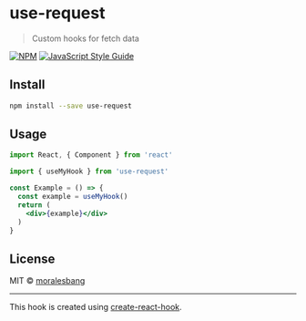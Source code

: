 # use-request

> Custom hooks for fetch data

[![NPM](https://img.shields.io/npm/v/use-request.svg)](https://www.npmjs.com/package/use-request) [![JavaScript Style Guide](https://img.shields.io/badge/code_style-standard-brightgreen.svg)](https://standardjs.com)

## Install

```bash
npm install --save use-request
```

## Usage

```jsx
import React, { Component } from 'react'

import { useMyHook } from 'use-request'

const Example = () => {
  const example = useMyHook()
  return (
    <div>{example}</div>
  )
}
```

## License

MIT © [moralesbang](https://github.com/moralesbang)

---

This hook is created using [create-react-hook](https://github.com/hermanya/create-react-hook).
